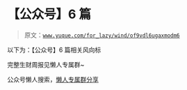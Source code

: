 # 【公众号】6 篇

> 原文：[`www.yuque.com/for_lazy/wind/of9vdl6ugaxmodm6`](https://www.yuque.com/for_lazy/wind/of9vdl6ugaxmodm6)

以下为：【公众号】6 篇相关风向标

完整生财周报见懒人专属群~

公众号懒人搜索，[懒人专属群分享](https://lazybook.fun/#/blog/group)